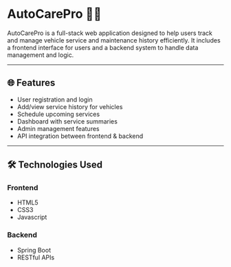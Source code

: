# AutoCarePro 🚗🔧

AutoCarePro is a full-stack web application designed to help users track and manage vehicle service and maintenance history efficiently. It includes a frontend interface for users and a backend system to handle data management and logic.

---
## 🌐 Features

- User registration and login
- Add/view service history for vehicles
- Schedule upcoming services
- Dashboard with service summaries
- Admin management features
- API integration between frontend & backend

---

## 🛠️ Technologies Used

### Frontend
- HTML5
- CSS3
- Javascript 

### Backend
- Spring Boot
- RESTful APIs
